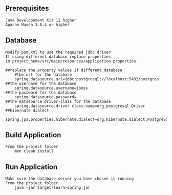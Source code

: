 Prerequisites
--
    Java Developoment Kit 11 higher
    Apache Maven 3.8.4 or higher

Database
--
    Modify pom.xml to use the required jdbc driver
    If using different database replace properties
    in project_home/src/main/resources/application.properties
```
##replace the property values if different database
    #the url for the database
    spring.datasource.url=jdbc:postgresql://localhost:5432/postgres
##the username for the database
    spring.datasource.username=jboss
##the password for the database
    spring.datasource.password=   
##the datasource.driver-class for the database
    spring.datasource.driver-class-name=org.postgresql.Driver           
##hibernate dialect
    spring.jpa.properties.hibernate.dialect=org.hibernate.dialect.PostgreSQL82Dialect
```
Build Application
--
    From the project folder
        mvn clean install
Run Application
--
    Make sure the database server you have chosen is running
    From the project folder
        java -jar target/learn-spring.jar


